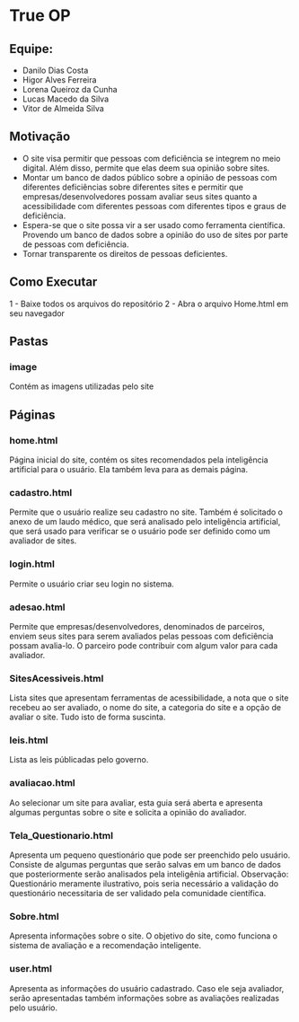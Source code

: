 # True OP

## Equipe:
- Danilo Dias Costa
- Higor Alves Ferreira
- Lorena Queiroz da Cunha
- Lucas Macedo da Silva
- Vitor de Almeida Silva

## Motivação
- O site visa permitir que pessoas com deficiência se integrem no meio digital. Além disso, permite que elas deem sua opinião sobre sites.
- Montar um banco de dados público sobre a opinião de pessoas com diferentes deficiências sobre diferentes sites e permitir que empresas/desenvolvedores possam avaliar seus sites quanto a acessibilidade com diferentes pessoas com diferentes tipos e graus de deficiência. 
- Espera-se que o site possa vir a ser usado como ferramenta científica. Provendo um banco de dados sobre a opinião do uso de sites por parte de pessoas com deficiência.
- Tornar transparente os direitos de pessoas deficientes.

## Como Executar
1 - Baixe todos os arquivos do repositório
2 - Abra o arquivo Home.html em seu navegador

## Pastas
### image
Contém as imagens utilizadas pelo site

## Páginas
### home.html
Página inicial do site, contém os sites recomendados pela inteligência artificial para o usuário. Ela também leva para as demais página.

### cadastro.html
Permite que o usuário realize seu cadastro no site. Também é solicitado o anexo de um laudo médico, que será analisado pelo inteligência artificial, que será usado para verificar se o usuário pode ser definido como um avaliador de sites.

### login.html
Permite o usuário criar seu login no sistema. 
 
### adesao.html
Permite que empresas/desenvolvedores, denominados de parceiros, enviem seus sites para serem avaliados pelas pessoas com deficiência possam avalia-lo. O parceiro pode contribuir com algum valor para cada avaliador.

### SitesAcessiveis.html
Lista sites que apresentam ferramentas de acessibilidade, a nota que o site recebeu ao ser avaliado, o nome do site, a categoria do site e a opção de avaliar o site. Tudo isto de forma suscinta.

### leis.html
Lista as leis públicadas pelo governo.

### avaliacao.html
Ao selecionar um site para avaliar, esta guia será aberta e apresenta algumas perguntas sobre o site e solicita a opinião do avaliador.

### Tela_Questionario.html
Apresenta um pequeno questionário que pode ser preenchido pelo usuário. Consiste de algumas perguntas que serão salvas em um banco de dados que posteriormente serão analisados pela inteligênia artificial.
Observação: Questionário meramente ilustrativo, pois seria necessário a validação do questionário necessitaria de ser validado pela comunidade científica.

### Sobre.html
Apresenta informações sobre o site.
O objetivo do site, como funciona o sistema de avaliação e a recomendação inteligente.

### user.html
Apresenta as informações do usuário cadastrado. Caso ele seja avaliador, serão apresentadas também informações sobre as avaliações realizadas pelo usuário.
